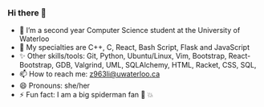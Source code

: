 ### Hi there 👋

<!--
**rachel133199/rachel133199** is a ✨ _special_ ✨ repository because its `README.md` (this file) appears on your GitHub profile.

Here are some ideas to get you started:-->

- 🌱 I’m a second year Computer Science student at the University of Waterloo
- 👯 My specialties are C++, C, React, Bash Script, Flask and JavaScript
- ✨ Other skills/tools: Git, Python, Ubuntu/Linux, Vim, Bootstrap, React-Bootstrap, GDB, Valgrind, UML, SQLAlchemy, HTML, Racket, CSS, SQL, 
- 📫 How to reach me: z963li@uwaterloo.ca
- 😄 Pronouns: she/her
- ⚡ Fun fact: I am a big spiderman fan :sparkling_heart: :boom:

<!--- 🤔 I’m looking for help with .. 
- 💬 Ask me about C++ and Racket -->
